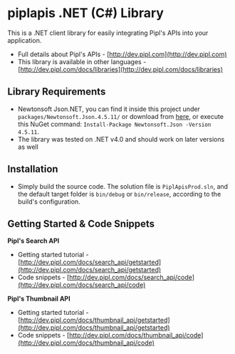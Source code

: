 piplapis .NET (C#) Library
===========================

This is a .NET client library for easily integrating Pipl's APIs into your application.

* Full details about Pipl's APIs - [http://dev.pipl.com](http://dev.pipl.com)  
* This library is available in other languages - [http://dev.pipl.com/docs/libraries](http://dev.pipl.com/docs/libraries)

Library Requirements
--------------------

* Newtonsoft Json.NET, you can find it inside this project under `packages/Newtonsoft.Json.4.5.11/` or download from [here](http://json.codeplex.com/releases/view/97986), or execute this NuGet command: `Install-Package Newtonsoft.Json -Version 4.5.11`.
* The library was tested on .NET v4.0 and should work on later versions as well

Installation
------------

* Simply build the source code. The solution file is `PiplApisProd.sln`, and the default target folder is `bin/debug` or `bin/release`, according to the build's configuration.

Getting Started & Code Snippets
-------------------------------

**Pipl's Search API**
* Getting started tutorial - [http://dev.pipl.com/docs/search_api/getstarted](http://dev.pipl.com/docs/search_api/getstarted)  
* Code snippets - [http://dev.pipl.com/docs/search_api/code](http://dev.pipl.com/docs/search_api/code)  

**Pipl's Thumbnail API**
* Getting started tutorial - [http://dev.pipl.com/docs/thumbnail_api/getstarted](http://dev.pipl.com/docs/thumbnail_api/getstarted)  
* Code snippets - [http://dev.pipl.com/docs/thumbnail_api/code](http://dev.pipl.com/docs/thumbnail_api/code)  
